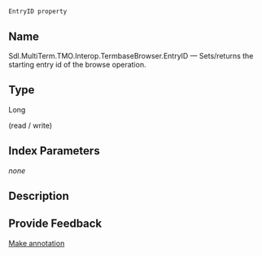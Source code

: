 

# 
    EntryID property



## Name

Sdl.MultiTerm.TMO.Interop.TermbaseBrowser.EntryID —          Sets/returns the starting entry id of the browse operation.



## Type

Long

(read / write)



## Index Parameters
*none*


## Description





## Provide Feedback

[Make annotation](mailto:sdk-feedback@sdl.com&amp;subject=Reference%20for%20Sdl.MultiTerm.TMO.Interop.TermbaseBrowser.EntryID)

